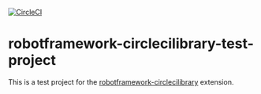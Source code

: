 [![CircleCI](https://circleci.com/gh/trustedshops-public/robotframework-circlecilibrary-test-project/tree/main.svg?style=svg)](https://circleci.com/gh/trustedshops-public/robotframework-circlecilibrary-test-project/tree/main)

# robotframework-circlecilibrary-test-project

This is a test project for the [robotframework-circlecilibrary](https://github.com/trustedshops-public/robotframework-circlecilibrary) extension.
